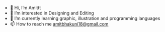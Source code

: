 - 👋 Hi, I’m Amittt
- 👀 I’m interested in Designing and Editing
- 🌱 I’m currently learning graphic, illustration and programming languages 
- 📫 How to reach me amitbhakuni18@gmail.com 

<!---
amitbhakunii/amitbhakunii is a ✨ special ✨ repository because its `README.md` (this file) appears on your GitHub profile.
You can click the Preview link to take a look at your changes.
--->
